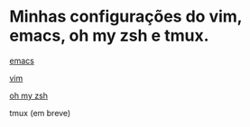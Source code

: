 # Minhas configurações do vim, emacs, oh my zsh e tmux.

[emacs](/emacs)

[vim](/vim)

[oh my zsh](/oh-my-zsh)

tmux (em breve)
